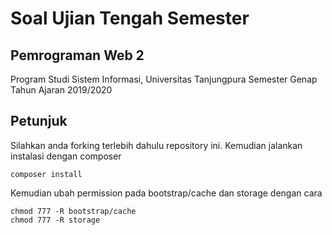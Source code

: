 # Soal Ujian Tengah Semester

## Pemrograman Web 2
Program Studi Sistem Informasi, Universitas Tanjungpura
Semester Genap Tahun Ajaran 2019/2020 

## Petunjuk 
Silahkan anda forking terlebih dahulu repository ini. Kemudian jalankan instalasi dengan composer
```
composer install
```

Kemudian ubah permission pada bootstrap/cache dan storage dengan cara
```
chmod 777 -R bootstrap/cache
chmod 777 -R storage
```

